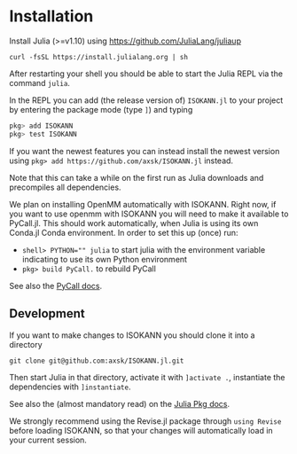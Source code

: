 # Installation

Install Julia (>=v1.10) using https://github.com/JuliaLang/juliaup

```
curl -fsSL https://install.julialang.org | sh
```

After restarting your shell you should be able to start the Julia REPL via the command `julia`.

In the REPL you can add (the release version of) `ISOKANN.jl` to your project by entering the package mode (type `]`) and typing

```julia
pkg> add ISOKANN
pkg> test ISOKANN
```

If you want the newest features you can instead install the newest version using `pkg> add https://github.com/axsk/ISOKANN.jl` instead.

Note that this can take a while on the first run as Julia downloads and precompiles all dependencies.

We plan on installing OpenMM automatically with ISOKANN. Right now, if you want to use openmm with ISOKANN you will need to make it available to PyCall.jl.
This should work automatically, when Julia is using its own Conda.jl Conda environment. In order to set this up (once) run: 
- `shell> PYTHON="" julia` to start julia with the environment variable indicating to use its own Python environment
- `pkg> build PyCall.` to rebuild PyCall

See also the [PyCall docs](https://github.com/JuliaPy/PyCall.jl?tab=readme-ov-file#specifying-the-python-version).

## Development

If you want to make changes to ISOKANN you should clone it into a directory

`git clone git@github.com:axsk/ISOKANN.jl.git`

Then start Julia in that directory, activate it with `]activate .`,
instantiate the dependencies with `]instantiate`.

See also the (almost mandatory read) on the [Julia Pkg docs](https://pkgdocs.julialang.org/v1/).

We strongly recommend using the Revise.jl package through `using Revise` before loading ISOKANN, so that your changes will automatically load in your current session.